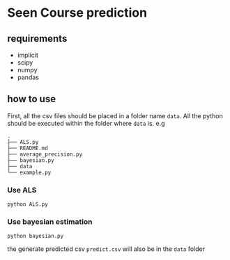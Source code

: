 # Seen Course prediction

## requirements
- implicit
- scipy
- numpy
- pandas


## how to use
First, all the csv files should be placed in a folder name `data`.
All the python should be executed within the folder where `data` is.
e.g
```
.
├── ALS.py
├── README.md
├── average_precision.py
├── bayesian.py
├── data
└── example.py
```

### Use ALS

```shell
python ALS.py
```

### Use bayesian estimation
```shell
python bayesian.py
```

the generate predicted csv `predict.csv` will also be in the `data` folder
